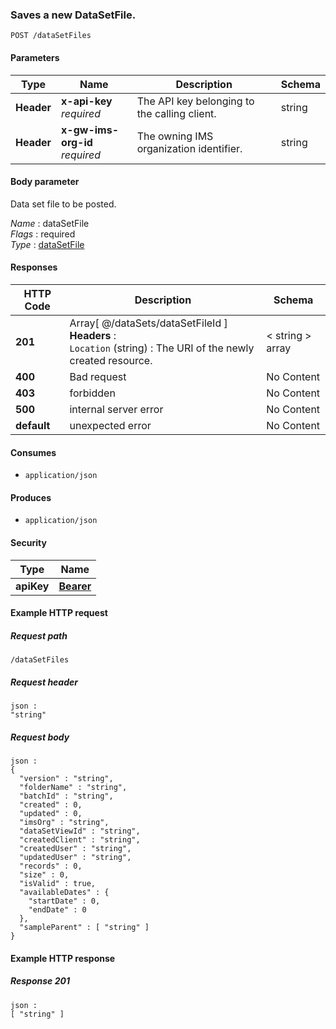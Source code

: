 
<a name="post_data_set_file"></a>
### Saves a new DataSetFile.
```
POST /dataSetFiles
```


#### Parameters

|Type|Name|Description|Schema|
|---|---|---|---|
|**Header**|**x-api-key**  <br>*required*|The API key belonging to the calling client.|string|
|**Header**|**x-gw-ims-org-id**  <br>*required*|The owning IMS organization identifier.|string|


#### Body parameter
Data set file to be posted.

*Name* : dataSetFile  
*Flags* : required  
*Type* : [dataSetFile](../definitions/dataSetFile.md#datasetfile)


#### Responses

|HTTP Code|Description|Schema|
|---|---|---|
|**201**|Array[ @/dataSets/dataSetFileId ]  <br>**Headers** :   <br>`Location` (string) : The URI of the newly created resource.|< string > array|
|**400**|Bad request|No Content|
|**403**|forbidden|No Content|
|**500**|internal server error|No Content|
|**default**|unexpected error|No Content|


#### Consumes

* `application/json`


#### Produces

* `application/json`


#### Security

|Type|Name|
|---|---|
|**apiKey**|**[Bearer](security.md#bearer)**|


#### Example HTTP request

##### Request path
```
/dataSetFiles
```


##### Request header
```
json :
"string"
```


##### Request body
```
json :
{
  "version" : "string",
  "folderName" : "string",
  "batchId" : "string",
  "created" : 0,
  "updated" : 0,
  "imsOrg" : "string",
  "dataSetViewId" : "string",
  "createdClient" : "string",
  "createdUser" : "string",
  "updatedUser" : "string",
  "records" : 0,
  "size" : 0,
  "isValid" : true,
  "availableDates" : {
    "startDate" : 0,
    "endDate" : 0
  },
  "sampleParent" : [ "string" ]
}
```


#### Example HTTP response

##### Response 201
```
json :
[ "string" ]
```



